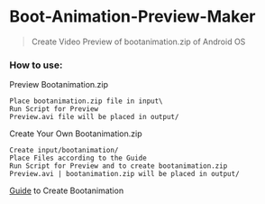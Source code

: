 # Boot-Animation-Preview-Maker
> Create Video Preview of bootanimation.zip of Android OS

### How to use:

Preview Bootanimation.zip

```
Place bootanimation.zip file in input\
Run Script for Preview
Preview.avi file will be placed in output/
```

Create Your Own Bootanimation.zip

```
Create input/bootanimation/
Place Files according to the Guide
Run Script for Preview and to create bootanimation.zip
Preview.avi | bootanimation.zip will be placed in output/
```
[Guide](https://android.googlesource.com/platform/frameworks/base/+/master/cmds/bootanimation/FORMAT.md) to Create Bootanimation
